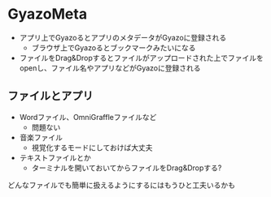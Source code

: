 # GyazoMeta

* アプリ上でGyazoるとアプリのメタデータがGyazoに登録される
  * ブラウザ上でGyazoるとブックマークみたいになる
* ファイルをDrag&Dropするとファイルがアップロードされた上でファイルをopenし、ファイル名やアプリなどがGyazoに登録される

## ファイルとアプリ

* Wordファイル、OmniGraffleファイルなど
  * 問題ない
* 音楽ファイル
  * 視覚化するモードにしておけば大丈夫
* テキストファイルとか
  * ターミナルを開いておいてからファイルをDrag&Dropする?

どんなファイルでも簡単に扱えるようにするにはもうひと工夫いるかも
